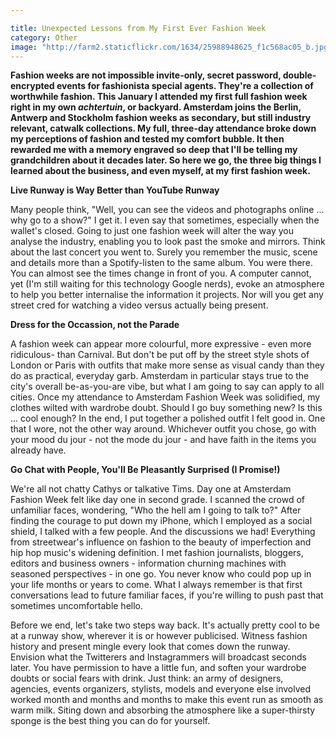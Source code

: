 ```yaml
---

title: Unexpected Lessons from My First Ever Fashion Week
category: Other
image: "http://farm2.staticflickr.com/1634/25988948625_f1c568ac05_b.jpg"
---
```

**Fashion weeks are not impossible invite-only, secret password, double-encrypted events for fashionista special agents. They're a collection of worthwhile fashion. This January I attended my first full fashion week right in my own *achtertuin*, or backyard. Amsterdam joins the Berlin, Antwerp and Stockholm fashion weeks as secondary, but still industry relevant, catwalk collections. My full, three-day attendance broke down my perceptions of fashion and tested my comfort bubble. It then rewarded me with a memory engraved so deep that I'll be telling my grandchildren about it decades later. So here we go, the three big things I learned about the business, and even myself, at my first fashion week.**

**Live Runway is Way Better than YouTube Runway**  

Many people think, "Well, you can see the videos and photographs online ... why go to a show?" I get it. I even say that sometimes, especially when the wallet's closed. Going to just one fashion week will alter the way you analyse the industry, enabling you to look past the smoke and mirrors. Think about the last concert you went to. Surely you remember the music, scene and details more than a Spotify-listen to the same album. You were there. You can almost see the times change in front of you. A computer cannot, yet (I'm still waiting for this technology Google nerds), evoke an atmosphere to help you better internalise the information it projects. Nor will you get any street cred for watching a video versus actually being present. 

**Dress for the Occassion, not the Parade**  

A fashion week can appear more colourful, more expressive - even more ridiculous- than Carnival. But don't be put off by the street style shots of London or Paris with outfits that make more sense as visual candy than they do as practical, everyday garb. Amsterdam in particular stays true to the city's overall be-as-you-are vibe, but what I am going to say can apply to all cities. Once my attendance to Amsterdam Fashion Week was solidified, my clothes wilted with wardrobe doubt. Should I go buy something new? Is this ... cool enough? In the end, I put together a polished outfit I felt good in. One that I wore, not the other way around. Whichever outfit you chose, go with your mood du jour - not the mode du jour - and have faith in the items you already have.

**Go Chat with People, You'll Be Pleasantly Surprised (I Promise!)**  

We're all not chatty Cathys or talkative Tims. Day one at Amsterdam Fashion Week felt like day one in second grade. I scanned the crowd of unfamiliar faces, wondering, "Who the hell am I going to talk to?" After finding the courage to put down my iPhone, which I employed as a social shield, I talked with a few people. And the discussions we had! Everything from streetwear's influence on fashion to the beauty of imperfection and hip hop music's widening definition. I met fashion journalists, bloggers, editors and business owners - information churning machines with seasoned perspectives - in one go. You never know who could pop up in your life months or years to come. What I always remember is that first conversations lead to future familiar faces, if you're willing to push past that sometimes uncomfortable hello.

Before we end, let's take two steps way back. It's actually pretty cool to be at a runway show, wherever it is or however publicised. Witness fashion history and present mingle every look that comes down the runway. Envision what the Twitterers and Instagrammers will broadcast seconds later. You have permission to have a little fun, and soften your wardrobe doubts or social fears with drink. Just think: an army of designers, agencies, events organizers, stylists, models and everyone else involved worked month and months and months to make this event run as smooth as warm milk. Siting down and absorbing the atmosphere like a super-thirsty sponge is the best thing you can do for yourself.

